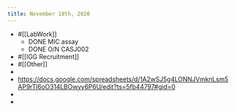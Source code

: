 ```yaml
---
title: November 18th, 2020
---
```


- #[[LabWork]]
	- DONE MIC assay
	- DONE O/N CASJ002
- #[[IGG Recruitment]]
- #[[Other]]
-
- https://docs.google.com/spreadsheets/d/1A2wSJ5g4LONNJVmknLsm5AP9rTl6oO314LBOwyy6P6U/edit?ts=5fb44797#gid=0
-
-